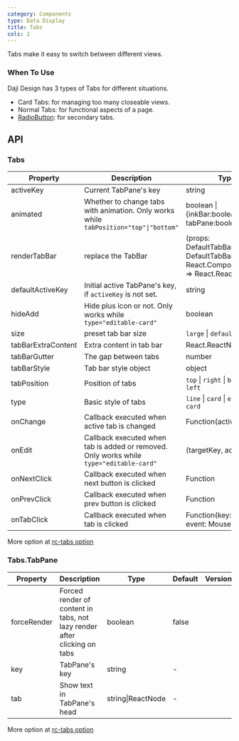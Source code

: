 ```yaml
---
category: Components
type: Data Display
title: Tabs
cols: 1
---
```


Tabs make it easy to switch between different views.

### When To Use

Daji Design has 3 types of Tabs for different situations.

- Card Tabs: for managing too many closeable views.
- Normal Tabs: for functional aspects of a page.
- [RadioButton](/components/radio/#components-radio-demo-radiobutton): for secondary tabs.

## API

### Tabs

| Property | Description | Type | Default | Version |
| --- | --- | --- | --- | --- |
| activeKey | Current TabPane's key | string | - |  |
| animated | Whether to change tabs with animation. Only works while `tabPosition="top"\|"bottom"` | boolean \| {inkBar:boolean, tabPane:boolean} | `true`, `false` when `type="card"` |  |
| renderTabBar | replace the TabBar | (props: DefaultTabBarProps, DefaultTabBar: React.ComponentClass) => React.ReactElement | - | 3.9.0 |
| defaultActiveKey | Initial active TabPane's key, if `activeKey` is not set. | string | - |  |
| hideAdd | Hide plus icon or not. Only works while `type="editable-card"` | boolean | `false` |  |
| size | preset tab bar size | `large` \| `default` \| `small` | `default` |  |
| tabBarExtraContent | Extra content in tab bar | React.ReactNode | - |  |
| tabBarGutter | The gap between tabs | number | - | 3.2.0 |
| tabBarStyle | Tab bar style object | object | - |  |
| tabPosition | Position of tabs | `top` \| `right` \| `bottom` \| `left` | `top` |  |
| type | Basic style of tabs | `line` \| `card` \| `editable-card` | `line` |  |
| onChange | Callback executed when active tab is changed | Function(activeKey) {} | - |  |
| onEdit | Callback executed when tab is added or removed. Only works while `type="editable-card"` | (targetKey, action): void | - |  |
| onNextClick | Callback executed when next button is clicked | Function | - |  |
| onPrevClick | Callback executed when prev button is clicked | Function | - |  |
| onTabClick | Callback executed when tab is clicked | Function(key: string, event: MouseEvent) | - |  |

More option at [rc-tabs option](https://github.com/react-component/tabs#tabs)

### Tabs.TabPane

| Property | Description | Type | Default | Version |
| --- | --- | --- | --- | --- |
| forceRender | Forced render of content in tabs, not lazy render after clicking on tabs | boolean | false |  |
| key | TabPane's key | string | - |  |
| tab | Show text in TabPane's head | string\|ReactNode | - |  |

More option at [rc-tabs option](https://github.com/react-component/tabs#tabpane)
